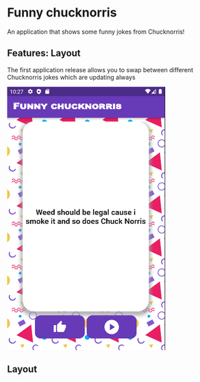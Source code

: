 # Funny chucknorris

An application that shows some funny jokes from Chucknorris! 

## Features: Layout

The first application release allows you to swap between different Chucknorris jokes which are updating always

![alt text](https://github.com/AhmadAlhussin2/jokesapp/blob/main/images/firstlayout.png?raw=true)


## Layout

